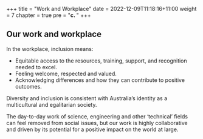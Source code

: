 +++
title = "Work and Workplace"
date = 2022-12-09T11:18:16+11:00
weight = 7
chapter = true
pre = "<b>c. </b>"
+++

## Our work and workplace


In the workplace, inclusion means:
* Equitable access to the resources, training, support, and recognition needed to excel.
* Feeling welcome, respected and valued.
* Acknowledging differences and how they can contribute to positive outcomes.

Diversity and inclusion is consistent with Australia’s identity as a multicultural and egalitarian society.

The day-to-day work of science, engineering and other ‘technical’ fields can feel removed from social issues, 
but our work is highly collaborative and driven by its potential for a positive impact on the world at large.


